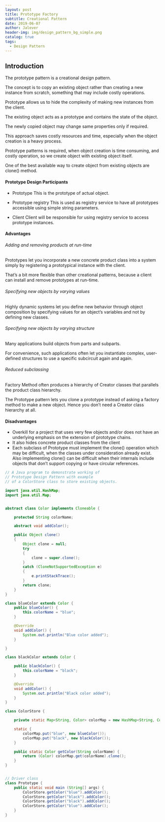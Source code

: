 ```yaml
---
layout: post
title: Prototype Factory
subtitle: Creational Pattern
date: 2019-06-07
author: Jalever
header-img: img/design_pattern_bg_simple.png
catalog: true
tags:
  - Design Pattern
---
```


## Introduction
The prototype pattern is a creational design pattern.

The concept is to copy an existing object rather than creating a new instance from scratch, something that may include costly operations.

Prototype allows us to hide the complexity of making new instances from the client.

The existing object acts as a prototype and contains the state of the object.

The newly copied object may change same properties only if required.

This approach saves costly resources and time, especially when the object creation is a heavy process.

Prototype patterns is required, when object creation is time consuming, and costly operation, so we create object with existing object itself.

One of the best available way to create object from existing objects are clone() method.

#### Prototype Design Participants

- Prototype
This is the prototype of actual object.

- Prototype registry
This is used as registry service to have all prototypes accessible using simple string parameters.

- Client
Client will be responsible for using registry service to access prototype instances.

#### Advantages
###### Adding and removing products at run-time
Prototypes let you incorporate a new concrete product class into a system simply by registering a prototypical instance with the client.

That’s a bit more flexible than other creational patterns, because a client can install and remove prototypes at run-time.

###### Specifying new objects by varying values
Highly dynamic systems let you define new behavior through object composition by specifying values for an object’s variables and not by defining new classes.

###### Specifying new objects by varying structure
Many applications build objects from parts and subparts.

For convenience, such applications often let you instantiate complex, user-defined structures to use a specific subcircuit again and again.

###### Reduced subclassing
Factory Method often produces a hierarchy of Creator classes that parallels the product class hierarchy.

The Prototype pattern lets you clone a prototype instead of asking a factory method to make a new object. Hence you don’t need a Creator class hierarchy at all.


#### Disadvantages
- Overkill for a project that uses very few objects and/or does not have an underlying emphasis on the extension of prototype chains.
- It also hides concrete product classes from the client
- Each subclass of Prototype must implement the clone() operation which may be difficult, when the classes under consideration already exist. Also implementing clone() can be difficult when their internals include objects that don’t support copying or have circular references.

```java
// A Java program to demonstrate working of
// Prototype Design Pattern with example
// of a ColorStore class to store existing objects.

import java.util.HashMap;
import java.util.Map;


abstract class Color implements Cloneable {

	protected String colorName;

	abstract void addColor();

	public Object clone()
	{
		Object clone = null;
		try
		{
			clone = super.clone();
		}
		catch (CloneNotSupportedException e)
		{
			e.printStackTrace();
		}
		return clone;
	}
}

class blueColor extends Color {
	public blueColor() {
		this.colorName = "blue";
	}

	@Override
	void addColor() {
		System.out.println("Blue color added");
	}

}

class blackColor extends Color {

	public blackColor() {
		this.colorName = "black";
	}

	@Override
	void addColor() {
		System.out.println("Black color added");
	}
}

class ColorStore {

	private static Map<String, Color> colorMap = new HashMap<String, Color>();

	static {
		colorMap.put("blue", new blueColor());
		colorMap.put("black", new blackColor());
	}

	public static Color getColor(String colorName) {
		return (Color) colorMap.get(colorName).clone();
	}
}


// Driver class
class Prototype {
	public static void main (String[] args) {
		ColorStore.getColor("blue").addColor();
		ColorStore.getColor("black").addColor();
		ColorStore.getColor("black").addColor();
		ColorStore.getColor("blue").addColor();
	}
}
```

